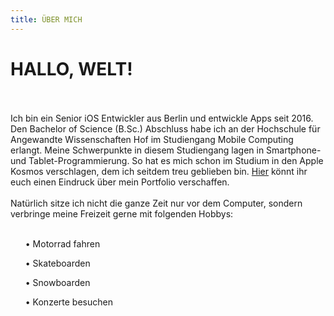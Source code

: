 ```yaml
---
title: ÜBER MICH
---
```


# HALLO, WELT!
<br></br>
Ich bin ein Senior iOS Entwickler aus Berlin und entwickle Apps seit 2016. Den Bachelor of Science (B.Sc.) Abschluss habe ich an der Hochschule für Angewandte Wissenschaften Hof im Studiengang Mobile Computing erlangt. Meine Schwerpunkte in diesem Studiengang lagen in Smartphone- und Tablet-Programmierung. So hat es mich schon im Studium in den Apple Kosmos verschlagen, dem ich seitdem treu geblieben bin. [Hier](https://erolburak.me/de/portfolio) könnt ihr euch einen Eindruck über mein Portfolio verschaffen.
<br></br>
Natürlich sitze ich nicht die ganze Zeit nur vor dem Computer, sondern verbringe meine Freizeit gerne mit folgenden Hobbys:
<br></br>
<ul class="ul-content">
    <p>• Motorrad fahren</p>
    <p>• Skateboarden</p>
    <p>• Snowboarden</p>
    <p>• Konzerte besuchen</p>
</ul>
<footer id="year"></footer>
<script src="/Resources/setYear.js"></script>
